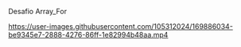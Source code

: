 Desafio Array_For

https://user-images.githubusercontent.com/105312024/169886034-be9345e7-2888-4276-86ff-1e82994b48aa.mp4

